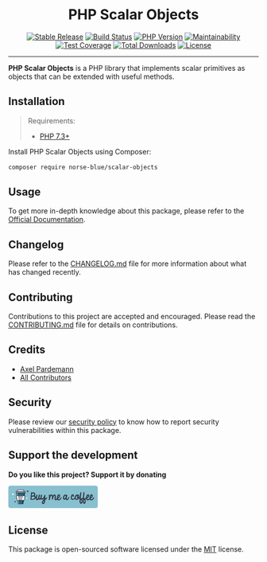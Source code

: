 <div align="center">
    <h1>PHP Scalar Objects</h1>
    <p align="center">
        <a href="https://packagist.org/packages/norse-blue/scalar-objects"><img alt="Stable Release" src="https://img.shields.io/packagist/v/norse-blue/scalar-objects.svg?style=flat-square&label=release&logo=packagist&logoColor=eceff4&colorA=4c566a&colorB=5e81ac"></a>
        <a href="https://travis-ci.com/norse-blue/php-scalar-objects"><img alt="Build Status" src="https://img.shields.io/travis/com/norse-blue/php-scalar-objects.svg?style=flat-square&label=build&logo=travis-ci&logoColor=eceff4&colorA=4c566a&colorB=88c0d0"></a>
        <a href="https://php.net/releases"><img alt="PHP Version" src="https://img.shields.io/packagist/php-v/norse-blue/scalar-objects.svg?style=flat-square&label=php&logo=php&logoColor=eceff4&colorA=4c566a&colorB=b48ead"></a>
        <a href="https://codeclimate.com/github/norse-blue/php-scalar-objects"><img alt="Maintainability" src="https://img.shields.io/codeclimate/maintainability/norse-blue/php-scalar-objects.svg?style=flat-square&label=maintainability&logo=code-climate&logoColor=eceff4&colorA=4c566a&colorB=88c0d0"></a>
        <a href="https://codeclimate.com/github/norse-blue/php-scalar-objects"><img alt="Test Coverage" src="https://img.shields.io/codeclimate/coverage/norse-blue/php-scalar-objects.svg?style=flat-square&label=coverage&logo=code-climate&logoColor=eceff4&colorA=4c566a&colorB=88c0d0"></a>
        <a href="https://packagist.org/packages/norse-blue/scalar-objects"><img alt="Total Downloads" src="https://img.shields.io/packagist/dt/norse-blue/scalar-objects.svg?style=flat-square&label=downloads&logoColor=eceff4&colorA=4c566a&colorB=88c0d0"></a>
        <a href="https://github.com/norse-blue/php-scalar-objects/blob/master/LICENSE.md"><img alt="License" src="https://img.shields.io/github/license/norse-blue/php-scalar-objects.svg?style=flat-square&label=license&logoColor=eceff4&colorA=4c566a&colorB=a3be8c"></a>
    </p>
</div>
<hr>

**PHP Scalar Objects** is a PHP library that implements scalar primitives as objects that can be extended with useful methods.

## Installation

>Requirements:
>- [PHP 7.3+](https://php.net/releases)

Install PHP Scalar Objects using Composer:

```bash
composer require norse-blue/scalar-objects
```

## Usage

To get more in-depth knowledge about this package, please refer to the [Official Documentation](https://norse-blue.github.io/php-scalar-objects/).

## Changelog

Please refer to the [CHANGELOG.md](CHANGELOG.md) file for more information about what has changed recently.

## Contributing

Contributions to this project are accepted and encouraged. Please read the [CONTRIBUTING.md](.github/CONTRIBUTING.md) file for details on contributions.

## Credits

- [Axel Pardemann](https://github.com/axelitus)
- [All Contributors](../../contributors)

## Security

Please review our [security policy](https://github.com/norse-blue/php-scalar-objects/security/policy) to know how to report security vulnerabilities within this package.

## Support the development

**Do you like this project? Support it by donating**

<a href="https://www.buymeacoffee.com/axelitus"><img src="docs/assets/images/buy-me-a-coffee.svg" width="180" alt="Buy me a coffee"></img></a>

## License

This package is open-sourced software licensed under the [MIT](LICENSE.md) license.
